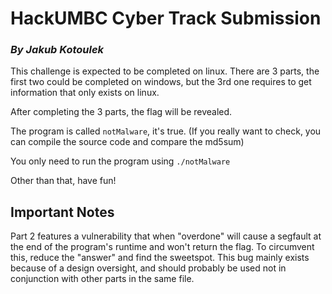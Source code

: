 # **HackUMBC Cyber Track Submission**
### *By Jakub Kotoulek*

This challenge is expected to be completed on linux.
There are 3 parts, the first two could be completed on windows, but the 3rd one requires to 
get information that only exists on linux.

After completing the 3 parts, the flag will be revealed.

The program is called `notMalware`, it's true.
(If you really want to check, you can compile the source code and compare the md5sum)

You only need to run the program using `./notMalware`

Other than that, have fun!

## Important Notes
Part 2 features a vulnerability that when "overdone" will cause a segfault at the end of the program's runtime and won't return the flag. 
To circumvent this, reduce the "answer" and find the sweetspot.
This bug mainly exists because of a design oversight, and should probably be used not in conjunction with other parts in the same file.
